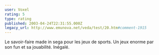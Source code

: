 ```yaml
---
user: Voxel
rating: 5
type: rating
published: 2003-04-24T22:31:55.000Z
legacy_url: http://www.emunova.net/veda/test/20.htm#comment-1915
---
```

Le savoir-faire made in sega pour les jeux de sports. Un jeux enorme par son fun et sa jouabilité. Inégalé.